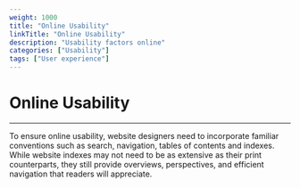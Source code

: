 ```yaml
---
weight: 1000
title: "Online Usability"
linkTitle: "Online Usability"
description: "Usability factors online"
categories: ["Usability"]
tags: ["User experience"]
---
```


# Online Usability
---

To ensure online usability, website designers need to incorporate familiar conventions such as search, navigation, tables of contents and indexes. While website indexes may not need to be as extensive as their print counterparts, they still provide overviews, perspectives, and efficient navigation that readers will appreciate.